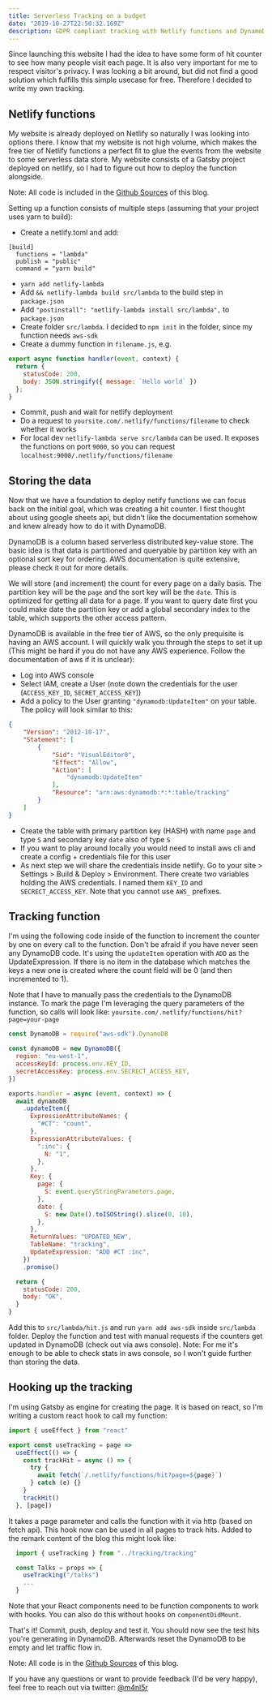 ```yaml
---
title: Serverless Tracking on a budget
date: "2019-10-27T22:50:32.169Z"
description: GDPR compliant tracking with Netlify functions and DynamoDB 
---
```


Since launching this website I had the idea to have some form of hit counter to see how many people visit each page. It is also very important for me to respect visitor's privacy. I was looking a bit around, but did not find a good solution which fulfills this simple usecase for free. Therefore I decided to write my own tracking.

## Netlify functions
My website is already deployed on Netlify so naturally I was looking into options there.
I know that my website is not high volume, which makes the free tier of Netlify functions a perfect fit to glue the events from the website to some serverless data store. My website consists of a Gatsby project deployed on netlify, so I had to figure out how to deploy the function alongside.

Note: All code is included in the [Github Sources](https://github.com/martinlechner1/blog) of this blog.

Setting up a function consists of multiple steps (assuming that your project uses yarn to build):

* Create a netlify.toml and add:
```
[build]  
  functions = "lambda"
  publish = "public"
  command = "yarn build"
```
* `yarn add netlify-lambda`
* Add `&& netlify-lambda build src/lambda` to the build step in `package.json`
* Add `"postinstall": "netlify-lambda install src/lambda",` to `package.json`
* Create folder `src/lambda`. I decided to `npm init` in the folder, since my function needs `aws-sdk`
* Create a dummy function in `filename.js`, e.g. 
  
```javascript
export async function handler(event, context) {
  return {
    statusCode: 200,
    body: JSON.stringify({ message: `Hello world` })
  };
}
```

* Commit, push and wait for netlify deployment
* Do a request to `yoursite.com/.netlify/functions/filename` to check whether it works
* For local dev `netlify-lambda serve src/lambda` can be used. It exposes the functions on port `9000`, so you can request `localhost:9000/.netlify/functions/filename`

## Storing the data

Now that we have a foundation to deploy netify functions we can focus back on the initial goal, which was creating a hit counter. I first thought about using google sheets api, but didn't like the documentation somehow and knew already how to do it with DynamoDB. 

DynamoDB is a column based serverless distributed key-value store. The basic idea is that data is partitioned and queryable by partition key with an optional sort key for ordering. AWS documentation is quite extensive, please check it out for more details.

We will store (and increment) the count for every page on a daily basis. The partition key will be the `page` and the sort key will be the `date`. This is optimized for getting all data for a page. If you want to query date first you could make date the partition key or add a global secondary index to the table, which supports the other access pattern.

DynamoDB is available in the free tier of AWS, so the only prequisite is having an AWS account. I will quickly walk you through the steps to set it up (This might be hard if you do not have any AWS experience. Follow the documentation of aws if it is unclear):

* Log into AWS console
* Select IAM, create a User (note down the credentials for the user (`ACCESS_KEY_ID`, `SECRET_ACCESS_KEY`))
* Add a policy to the User granting `"dynamodb:UpdateItem"` on your table. The policy will look similar to this:
```json
{
    "Version": "2012-10-17",
    "Statement": [
        {
            "Sid": "VisualEditor0",
            "Effect": "Allow",
            "Action": [
                "dynamodb:UpdateItem"
            ],
            "Resource": "arn:aws:dynamodb:*:*:table/tracking"
        }
    ]
}
```
* Create the table with primary partition key (HASH) with name `page` and type `S` and secondary key `date` also of type `S`
* If you want to play around locally you would need to install aws cli and create a config + credentials file for this user
* As next step we will share the credentials inside netlify. Go to your site > Settings > Build & Deploy > Environment. There create two variables holding the AWS credentials. I named them `KEY_ID` and `SECRECT_ACCESS_KEY`. Note that you cannot use `AWS_` prefixes. 

## Tracking function

I'm using the following code inside of the function to increment the counter by one on every call to the function. Don't be afraid if you have never seen any DynamoDB code. It's using the `updateItem` operation with `ADD` as the UpdateExpression. If there is no item in the database which matches the keys a new one is created where the count field will be 0 (and then incremented to 1).

Note that I have to manually pass the credentials to the DynamoDB instance. To mark the page I'm leveraging the query parameters of the function, so calls will look like: `yoursite.com/.netlify/functions/hit?page=your-page`

```javascript
const DynamoDB = require("aws-sdk").DynamoDB

const dynamoDB = new DynamoDB({
  region: "eu-west-1",
  accessKeyId: process.env.KEY_ID,
  secretAccessKey: process.env.SECRECT_ACCESS_KEY,
})

exports.handler = async (event, context) => {
  await dynamoDB
    .updateItem({
      ExpressionAttributeNames: {
        "#CT": "count",
      },
      ExpressionAttributeValues: {
        ":inc": {
          N: "1",
        },
      },
      Key: {
        page: {
          S: event.queryStringParameters.page,
        },
        date: {
          S: new Date().toISOString().slice(0, 10),
        },
      },
      ReturnValues: "UPDATED_NEW",
      TableName: "tracking",
      UpdateExpression: "ADD #CT :inc",
    })
    .promise()

  return {
    statusCode: 200,
    body: "OK",
  }
}
```

Add this to `src/lambda/hit.js` and run `yarn add aws-sdk` inside `src/lambda` folder. Deploy the function and test with manual requests if the counters get updated in DynamoDB (check out via aws console). Note: For me it's enough to be able to check stats in aws console, so I won't guide further than storing the data.

## Hooking up the tracking

I'm using Gatsby as engine for creating the page. It is based on react, so I'm writing a custom react hook to call my function:

```javascript
import { useEffect } from "react"

export const useTracking = page =>
  useEffect(() => {
    const trackHit = async () => {
      try {
        await fetch(`/.netlify/functions/hit?page=${page}`)
      } catch (e) {}
    }
    trackHit()
  }, [page])

```

It takes a page parameter and calls the function with it via http (based on fetch api).
This hook now can be used in all pages to track hits. Added to the remark content of the blog this might look like:

```javascript
  import { useTracking } from "../tracking/tracking" 

  const Talks = props => {
    useTracking("/talks")
    ...
  }
```

Note that your React components need to be function components to work with hooks. You can also do this without hooks on `componentDidMount`.

That's it! Commit, push, deploy and test it. You should now see the test hits you're generating in DynamoDB. Afterwards reset the DynamoDB to be empty and let traffic flow in.

Note: All code is in the [Github Sources](https://github.com/martinlechner1/blog) of this blog.

If you have any questions or want to provide feedback (I'd be very happy), feel free to reach out via twitter: [@m4nl5r](https://twitter.com/m4nl5r)
